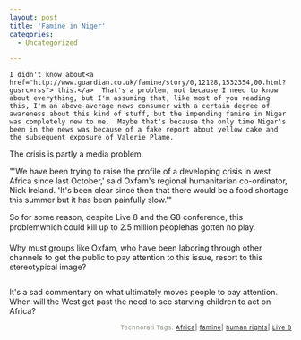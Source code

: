 ```yaml
---
layout: post
title: 'Famine in Niger'
categories:
  - Uncategorized

---
```



    I didn't know about<a href="http://www.guardian.co.uk/famine/story/0,12128,1532354,00.html?gusrc=rss"> this.</a>  That's a problem, not because I need to know about everything, but I'm assuming that, like most of you reading this, I'm an above-average news consumer with a certain degree of awareness about this kind of stuff, but the impending famine in Niger was completely new to me.  Maybe that's because the only time Niger's been in the news was because of a fake report about yellow cake and the subsequent exposure of Valerie Plame.  

The crisis is partly a media problem. 

"'We have been trying to raise the profile of a developing crisis in west Africa since last October,' said Oxfam's regional humanitarian co-ordinator, Nick Ireland. 'It's been clear since then that there would be a food shortage this summer but it has been painfully slow.'"   

So for some reason, despite Live 8 and the G8 conference, this problemwhich could kill up to 2.5 million peoplehas gotten no play.  

Why must groups like Oxfam, who have been laboring through other channels to get the public to pay attention to this issue, resort to this stereotypical image?
<div class='p_embed p_image_embed'>
<img alt="" src="http://www.levjoy.com/wp-content/photos/child192-tm.jpg" />
</div>


It's a sad commentary on what ultimately moves people to pay attention.  When will the West get past the need to see starving children to act on Africa?







<p style="text-align:right;font-size:11px;letter-spacing:.05em;color:#808979;">Technorati Tags: <a href="http://technorati.com/tag/Africa" rel="tag">Africa</a><strong>|</strong> <a href="http://technorati.com/tag/famine" rel="tag">famine</a><strong>|</strong> <a href="http://technorati.com/tag/human%20rights" rel="tag">human rights</a><strong>|</strong> <a href="http://technorati.com/tag/Live%208" rel="tag">Live 8</a></p>
  

